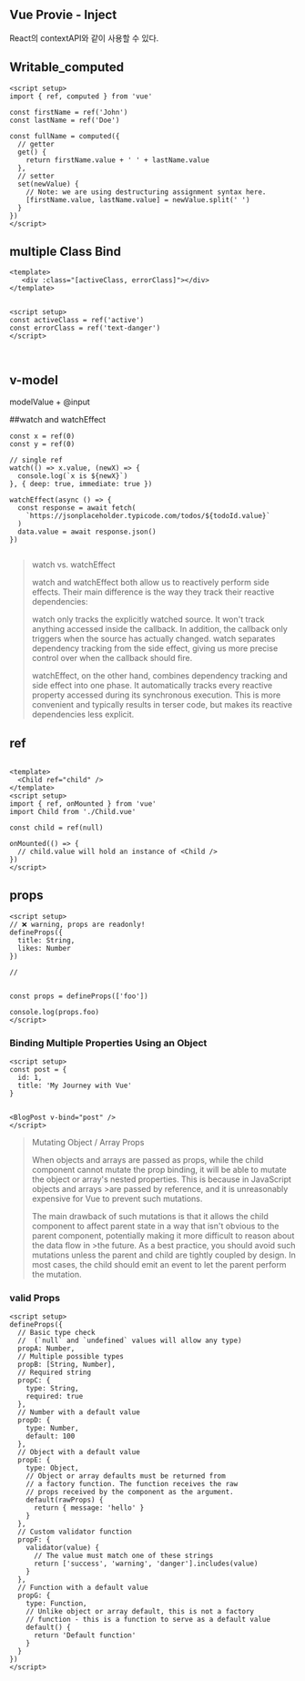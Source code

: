 ## Vue Provie - Inject
React의 contextAPI와 같이 사용할 수 있다. 

## Writable_computed 
```vue
<script setup>
import { ref, computed } from 'vue'

const firstName = ref('John')
const lastName = ref('Doe')

const fullName = computed({
  // getter
  get() {
    return firstName.value + ' ' + lastName.value
  },
  // setter
  set(newValue) {
    // Note: we are using destructuring assignment syntax here.
    [firstName.value, lastName.value] = newValue.split(' ')
  }
})
</script>
```

## multiple Class Bind 
```vue
<template>
   <div :class="[activeClass, errorClass]"></div>
</template>


<script setup>
const activeClass = ref('active')
const errorClass = ref('text-danger')
</script>



```

## v-model
modelValue + @input

##watch and watchEffect

```vue
const x = ref(0)
const y = ref(0)

// single ref
watch(() => x.value, (newX) => {
  console.log(`x is ${newX}`)
}, { deep: true, immediate: true })

watchEffect(async () => {
  const response = await fetch(
    `https://jsonplaceholder.typicode.com/todos/${todoId.value}`
  )
  data.value = await response.json()
})


```

> watch vs. watchEffect​
> 
> watch and watchEffect both allow us to reactively perform side effects. Their main difference is the way they track their reactive dependencies:
> 
> watch only tracks the explicitly watched source. It won't track anything accessed inside the callback. In addition, the callback only triggers when the source has actually changed. watch separates dependency tracking from the side effect, giving us more precise control over when the callback should fire.
> 
> watchEffect, on the other hand, combines dependency tracking and side effect into one phase. It automatically tracks every reactive property accessed during its synchronous execution. This is more convenient and typically results in terser code, but makes its reactive dependencies less explicit.


## ref
```vue

<template>
  <Child ref="child" />
</template>
<script setup>
import { ref, onMounted } from 'vue'
import Child from './Child.vue'

const child = ref(null)

onMounted(() => {
  // child.value will hold an instance of <Child />
})
</script>

```


## props 
```vue
<script setup>
// ❌ warning, props are readonly!
defineProps({
  title: String,
  likes: Number
})

//


const props = defineProps(['foo'])

console.log(props.foo)
</script>

```

### Binding Multiple Properties Using an Object
```vue
<script setup>
const post = {
  id: 1,
  title: 'My Journey with Vue'
}


<BlogPost v-bind="post" />
</script>
```

>
> Mutating Object / Array Props​
>
>When objects and arrays are passed as props, while the child component cannot mutate the prop binding, it will be able to mutate the object or array's nested properties. This is because in JavaScript objects and arrays >are passed by reference, and it is unreasonably expensive for Vue to prevent such mutations.
>
>The main drawback of such mutations is that it allows the child component to affect parent state in a way that isn't obvious to the parent component, potentially making it more difficult to reason about the data flow in >the future. As a best practice, you should avoid such mutations unless the parent and child are tightly coupled by design. In most cases, the child should emit an event to let the parent perform the mutation.
>

### valid Props 
```vue
<script setup>
defineProps({
  // Basic type check
  //  (`null` and `undefined` values will allow any type)
  propA: Number,
  // Multiple possible types
  propB: [String, Number],
  // Required string
  propC: {
    type: String,
    required: true
  },
  // Number with a default value
  propD: {
    type: Number,
    default: 100
  },
  // Object with a default value
  propE: {
    type: Object,
    // Object or array defaults must be returned from
    // a factory function. The function receives the raw
    // props received by the component as the argument.
    default(rawProps) {
      return { message: 'hello' }
    }
  },
  // Custom validator function
  propF: {
    validator(value) {
      // The value must match one of these strings
      return ['success', 'warning', 'danger'].includes(value)
    }
  },
  // Function with a default value
  propG: {
    type: Function,
    // Unlike object or array default, this is not a factory 
    // function - this is a function to serve as a default value
    default() {
      return 'Default function'
    }
  }
})
</script>
```
